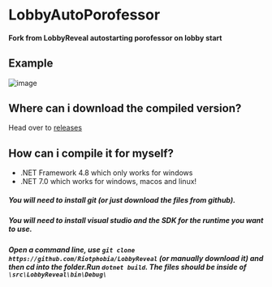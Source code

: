 # LobbyAutoPorofessor

#### Fork from LobbyReveal autostarting porofessor on lobby start

## Example
![image](https://cdn.discordapp.com/attachments/882326156613910528/1042791430059475005/image.png)
## Where can i download the compiled version?
Head over to [releases](https://github.com/Riotphobia/LobbyReveal/releases/)
## How can i compile it for myself?
* .NET Framework 4.8 which only works for windows
* .NET 7.0 which works for windows, macos and linux!
##### You will need to install git (or just download the files from github).
##### You will need to install visual studio and the SDK for the runtime you want to use.
##### Open a command line, use `git clone https://github.com/Riotphobia/LobbyReveal` (or manually download it) and then cd into the folder.Run `dotnet build`. The files should be inside of `\src\LobbyReveal\bin\Debug\`
